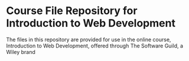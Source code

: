 # Course File Repository for Introduction to Web Development

The files in this repository are provided for use in the online course, Introduction to Web Development, offered through The Software Guild, a Wiley brand

